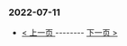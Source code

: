 ### 2022-07-11 
 

- [ < 上一页 ](https://github.com/able8/weibo-hot-record/blob/master/2022-07-10.md) -------- [ 下一页 > ](https://github.com/able8/weibo-hot-record/blob/master/2022-07-12.md)